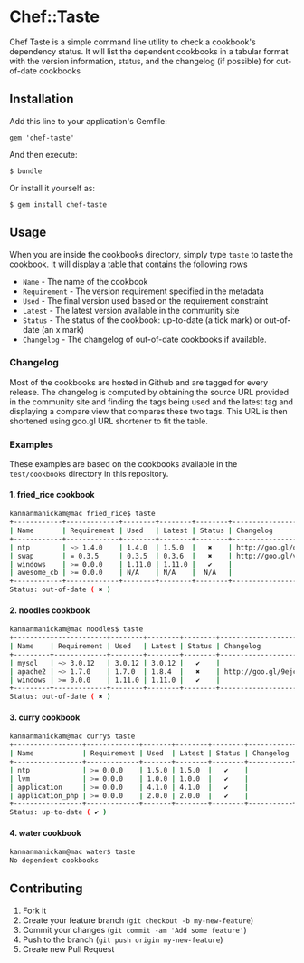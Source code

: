 # Chef::Taste

Chef Taste is a simple command line utility to check a cookbook's dependency status.
It will list the dependent cookbooks in a tabular format with the version information,
status, and the changelog (if possible) for out-of-date cookbooks

## Installation

Add this line to your application's Gemfile:

    gem 'chef-taste'

And then execute:

    $ bundle

Or install it yourself as:

    $ gem install chef-taste

## Usage

When you are inside the cookbooks directory, simply type `taste` to taste the cookbook.
It will display a table that contains the following rows

* `Name` - The name of the cookbook
* `Requirement` - The version requirement specified in the metadata
* `Used` - The final version used based on the requirement constraint
* `Latest` - The latest version available in the community site
* `Status` - The status of the cookbook: up-to-date (a tick mark) or out-of-date (an x mark)
* `Changelog` - The changelog of out-of-date cookbooks if available.

### Changelog
Most of the cookbooks are hosted in Github and are tagged for every release.
The changelog is computed by obtaining the source URL provided in the community site and
finding the tags being used and the latest tag and displaying a compare view that
compares these two tags. This URL is then shortened using goo.gl URL shortener to fit the table.

### Examples

These examples are based on the cookbooks available in the `test/cookbooks` directory
in this repository.

#### 1. fried_rice cookbook

```bash
kannanmanickam@mac fried_rice$ taste
+------------+-------------+--------+--------+--------+----------------------+
| Name       | Requirement | Used   | Latest | Status | Changelog            |
+------------+-------------+--------+--------+--------+----------------------+
| ntp        | ~> 1.4.0    | 1.4.0  | 1.5.0  |   ✖    | http://goo.gl/qsfgwA |
| swap       | = 0.3.5     | 0.3.5  | 0.3.6  |   ✖    | http://goo.gl/vZtUQJ |
| windows    | >= 0.0.0    | 1.11.0 | 1.11.0 |   ✔    |                      |
| awesome_cb | >= 0.0.0    | N/A    | N/A    |  N/A   |                      |
+------------+-------------+--------+--------+--------+----------------------+
Status: out-of-date ( ✖ )
```

#### 2. noodles cookbook

```bash
kannanmanickam@mac noodles$ taste
+---------+-------------+--------+--------+--------+----------------------+
| Name    | Requirement | Used   | Latest | Status | Changelog            |
+---------+-------------+--------+--------+--------+----------------------+
| mysql   | ~> 3.0.12   | 3.0.12 | 3.0.12 |   ✔    |                      |
| apache2 | ~> 1.7.0    | 1.7.0  | 1.8.4  |   ✖    | http://goo.gl/9ejcpi |
| windows | >= 0.0.0    | 1.11.0 | 1.11.0 |   ✔    |                      |
+---------+-------------+--------+--------+--------+----------------------+
Status: out-of-date ( ✖ )
```

#### 3. curry cookbook

```bash
kannanmanickam@mac curry$ taste
+-----------------+-------------+-------+--------+--------+-----------+
| Name            | Requirement | Used  | Latest | Status | Changelog |
+-----------------+-------------+-------+--------+--------+-----------+
| ntp             | >= 0.0.0    | 1.5.0 | 1.5.0  |   ✔    |           |
| lvm             | >= 0.0.0    | 1.0.0 | 1.0.0  |   ✔    |           |
| application     | >= 0.0.0    | 4.1.0 | 4.1.0  |   ✔    |           |
| application_php | >= 0.0.0    | 2.0.0 | 2.0.0  |   ✔    |           |
+-----------------+-------------+-------+--------+--------+-----------+
Status: up-to-date ( ✔ )
```

#### 4. water cookbook

```bash
kannanmanickam@mac water$ taste
No dependent cookbooks
```


## Contributing

1. Fork it
2. Create your feature branch (`git checkout -b my-new-feature`)
3. Commit your changes (`git commit -am 'Add some feature'`)
4. Push to the branch (`git push origin my-new-feature`)
5. Create new Pull Request
